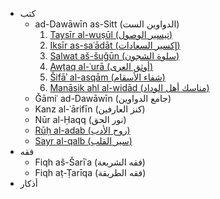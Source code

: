 ﻿- كتب
  - ad-Dawāwīn as-Sitt (الدواوين الست)
    1. [Taysīr al-wuṣūl (تيسير الوصول)](/kutub/Diwan1.md)
    2. [Iksīr as-saʿādāt (إكسير السعادات)](/kutub/Diwan2.md)
    3. [Salwat aš-šuǧūn (سلوة الشجون)](/kutub/Diwan3.md)
    4. [Awṯaq al-ʿurā (أوثق العرى)](/kutub/Diwan4.md)
    5. [Šifāʾ al-asqām (شفاء الأسقام)](/kutub/Diwan5.md)
    6. [Manāsik ahl al-widād (مناسك أهل الوداد)](/kutub/Diwan6.md)
  - Ǧāmiʿ ad-Dawāwīn (جامع الدواوين)
  - Kanz al-ʿārifīn (كنز العارفين)
  - Nūr al-Ḥaqq (نور الحق)
  - [Rūḥ al-adab (روح الأدب)](/kutub/ruhaladab.md)
  - [Sayr al-qalb (سير القلب)](/kutub/Sayr.md)
- فقه
  - Fiqh aš-Šarīʿa (فقه الشريعة)
  - Fiqh aṭ-Ṭarīqa (فقه الطريقة)
- أذكار